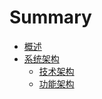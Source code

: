 # Summary

* [概述](README.md)
* [系统架构](architecture.md)
  * [技术架构](chapter1/ji-zhu-jia-gou.md)
  * [功能架构](chapter1/gong-neng-jia-gou.md)

